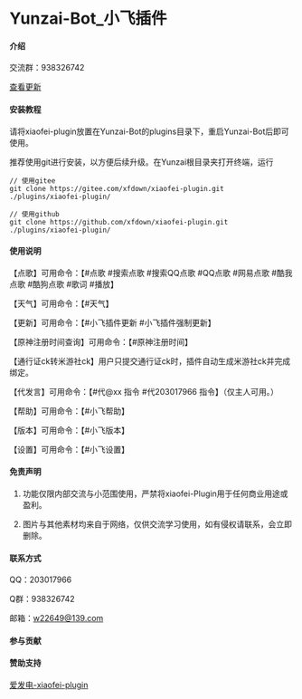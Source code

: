 ﻿# Yunzai-Bot_小飞插件

#### 介绍

交流群：938326742

[查看更新](./CHANGELOG.md)

#### 安装教程

请将xiaofei-plugin放置在Yunzai-Bot的plugins目录下，重启Yunzai-Bot后即可使用。

推荐使用git进行安装，以方便后续升级。在Yunzai根目录夹打开终端，运行

```
// 使用gitee
git clone https://gitee.com/xfdown/xiaofei-plugin.git ./plugins/xiaofei-plugin/

// 使用github
git clone https://github.com/xfdown/xiaofei-plugin.git ./plugins/xiaofei-plugin/
```

#### 使用说明

【点歌】可用命令：【#点歌 #搜索点歌 #搜索QQ点歌 #QQ点歌 #网易点歌 #酷我点歌 #酷狗点歌 #歌词 #播放】

【天气】可用命令：【#天气】

【更新】可用命令：【#小飞插件更新 #小飞插件强制更新】

【原神注册时间查询】可用命令：【#原神注册时间】

【通行证ck转米游社ck】用户只提交通行证ck时，插件自动生成米游社ck并完成绑定。

【代发言】可用命令：【#代@xx 指令 #代203017966 指令】（仅主人可用。）

【帮助】可用命令：【#小飞帮助】

【版本】可用命令：【#小飞版本】

【设置】可用命令：【#小飞设置】

#### 免责声明

1.  功能仅限内部交流与小范围使用，严禁将xiaofei-Plugin用于任何商业用途或盈利。

2.  图片与其他素材均来自于网络，仅供交流学习使用，如有侵权请联系，会立即删除。

#### 联系方式

QQ：203017966

Q群：938326742

邮箱：w22649@139.com

#### 参与贡献


#### 赞助支持

[爱发电-xiaofei-plugin](https://afdian.net/a/xiaofei-plugin)